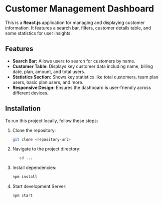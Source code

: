 # Customer Management Dashboard

This is a **React.js** application for managing and displaying customer information. It features a search bar, filters, customer details table, and some statistics for user insights.

## Features

- **Search Bar:** Allows users to search for customers by name.
- **Customer Table:** Displays key customer data including name, billing date, plan, amount, and total users.
- **Statistics Section:** Shows key statistics like total customers, team plan users, basic plan users, and more.
- **Responsive Design:** Ensures the dashboard is user-friendly across different devices.

## Installation

To run this project locally, follow these steps:

1. Clone the repository:

   ```bash
   git clone <repository-url>

2. Navigate to the project directory:

   ```bash
      cd ...

3. Install dependencies:

   ```bash
   npm install

4. Start development Server:

   ```bash
   npm start

